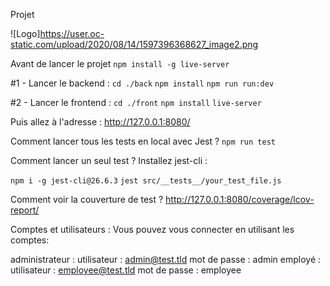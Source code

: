 Projet 

![Logo]https://user.oc-static.com/upload/2020/08/14/1597396368627_image2.png

Avant de lancer le projet
`npm install -g live-server`

#1 - Lancer le backend :
`cd ./back`
`npm install`
`npm run run:dev`

#2 - Lancer le frontend :
`cd ./front`
`npm install`
`live-server`

Puis allez à l'adresse : http://127.0.0.1:8080/

Comment lancer tous les tests en local avec Jest ?
`npm run test`

Comment lancer un seul test ?
Installez jest-cli :

`npm i -g jest-cli@26.6.3`
`jest src/__tests__/your_test_file.js`

Comment voir la couverture de test ?
http://127.0.0.1:8080/coverage/lcov-report/

Comptes et utilisateurs :
Vous pouvez vous connecter en utilisant les comptes:

administrateur :
utilisateur : admin@test.tld 
mot de passe : admin
employé :
utilisateur : employee@test.tld
mot de passe : employee
